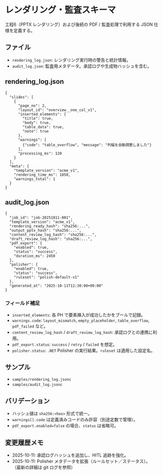 # レンダリング・監査スキーマ

工程6（PPTX レンダリング）および後続の PDF / 監査処理で利用する JSON 仕様を定義する。

## ファイル
- `rendering_log.json`: レンダリング実行時の警告と統計情報。
- `audit_log.json`: 監査用メタデータ。承認ログや生成物ハッシュを含む。

## rendering_log.json
```jsonc
{
  "slides": [
    {
      "page_no": 2,
      "layout_id": "overview__one_col_v1",
      "inserted_elements": {
        "title": true,
        "body": true,
        "table_data": true,
        "note": true
      },
      "warnings": [
        {"code": "table_overflow", "message": "列幅を自動調整しました"}
      ],
      "processing_ms": 120
    }
  ],
  "meta": {
    "template_version": "acme_v1",
    "rendering_time_ms": 1850,
    "warnings_total": 1
  }
}
```

## audit_log.json
```jsonc
{
  "job_id": "job-20251011-001",
  "template_version": "acme_v1",
  "rendering_ready_hash": "sha256:...",
  "output_pptx_hash": "sha256:...",
  "content_review_log_hash": "sha256:...",
  "draft_review_log_hash": "sha256:...",
  "pdf_export": {
    "enabled": true,
    "status": "success",
    "duration_ms": 2450
  },
  "polisher": {
    "enabled": true,
    "status": "success",
    "ruleset": "polish-default-v1"
  },
  "generated_at": "2025-10-11T12:30:00+09:00"
}
```

### フィールド補足
- `inserted_elements`: 各 PH で要素挿入が成功したかをブールで記録。
- `warnings.code`: `layout_mismatch`, `empty_placeholder`, `table_overflow`, `pdf_failed` など。
- `content_review_log_hash` / `draft_review_log_hash`: 承認ログとの連携に利用。
- `pdf_export.status`: `success` / `retry` / `failed` を想定。
- `polisher.status`: `.NET` Polisher の実行結果。`ruleset` は適用した設定名。

## サンプル
- `samples/rendering_log.jsonc`
- `samples/audit_log.jsonc`

## バリデーション
- ハッシュ値は `sha256:<hex>` 形式で統一。
- `warnings[].code` は定義済みコードのみ許容（別途定数で管理）。
- `pdf_export.enabled=false` の場合、`status` は省略可。

## 変更履歴メモ
- 2025-10-11: 承認ログハッシュを追加し、HITL 追跡を強化。
- 2025-10-11: Polisher メタデータを拡張（ルールセット／ステータス）。
（最新の詳細は git ログを参照）
